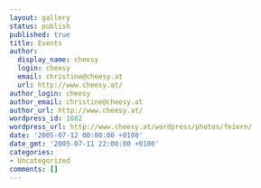 ```yaml
---
layout: gallery
status: publish
published: true
title: Events
author:
  display_name: cheesy
  login: cheesy
  email: christine@cheesy.at
  url: http://www.cheesy.at/
author_login: cheesy
author_email: christine@cheesy.at
author_url: http://www.cheesy.at/
wordpress_id: 1682
wordpress_url: http://www.cheesy.at/wordpress/photos/feiern/
date: '2005-07-12 00:00:00 +0100'
date_gmt: '2005-07-11 22:00:00 +0100'
categories:
- Uncategorized
comments: []
---
```

